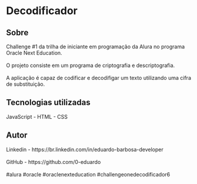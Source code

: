 <h1>Decodificador</h1>
<h2>Sobre</h2>
Challenge #1 da trilha de iniciante em programação da Alura no programa Oracle Next Education.<br></br>
O projeto consiste em um programa de criptografia e descriptografia.<br></br>
A aplicação é capaz de codificar e decodifigar um texto utilizando uma cifra de substituição.

<h2>Tecnologias utilizadas</h2>
JavaScript - HTML - CSS

<h2>Autor</h2>
Linkedin - https://br.linkedin.com/in/eduardo-barbosa-developer <br></br>
GitHub - https://github.com/0-eduardo
<br></br>
#alura #oracle #oraclenexteducation #challengeonedecodificador6
